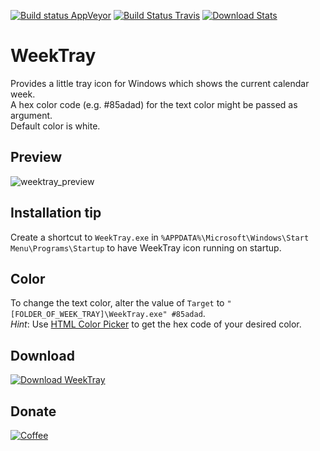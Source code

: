 [![Build status AppVeyor](https://ci.appveyor.com/api/projects/status/vxx4ip40b8de9qt2?svg=true)](https://ci.appveyor.com/project/sebdotnet/weektray)
[![Build Status Travis](https://travis-ci.org/sebdotnet/WeekTray.svg?branch=master)](https://travis-ci.org/sebdotnet/WeekTray)
[![Download Stats](https://img.shields.io/sourceforge/dt/weektray.svg)](https://sourceforge.net/projects/weektray/files/latest/download)

# WeekTray

Provides a little tray icon for Windows which shows the current calendar week.  
A hex color code (e.g. #85adad) for the text color might be passed as argument.  
Default color is white.  


## Preview

![weektray_preview](http://sebdotnet.bplaced.net/weektray/weektray_preview.png)  


## Installation tip

Create a shortcut to `WeekTray.exe` in 
`%APPDATA%\Microsoft\Windows\Start Menu\Programs\Startup` 
to have WeekTray icon running on startup.  


## Color
To change the text color, alter the value of `Target` to 
`"[FOLDER_OF_WEEK_TRAY]\WeekTray.exe" #85adad`.  
*Hint*: Use [HTML Color Picker](https://www.w3schools.com/colors/colors_picker.asp) to get the hex code of your desired color.  


## Download
  
[![Download WeekTray](https://a.fsdn.com/con/app/sf-download-button)](https://sourceforge.net/projects/weektray/files/latest/download)  


## Donate
  
[![Coffee](http://sebdotnet.bplaced.net/misc/coffee.png)](https://ko-fi.com/K3K65B0H)
